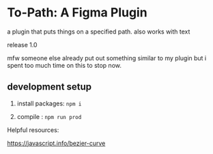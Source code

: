 # To-Path: A Figma Plugin

a plugin that puts things on a specified path.
also works with text

release 1.0 

mfw someone else already put out something similar to my plugin but i spent too much time on this to stop now.



## development setup

1.  install packages:
`npm i` 

2. compile :
`npm run prod`

Helpful resources:

https://javascript.info/bezier-curve
